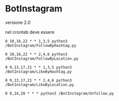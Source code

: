 # BotInstagram
versione 2.0

nel crontab deve essere


  <code>0 10,16,22 * * 1,3,5 python3 /BotInstagram/FollowByHashtag.py</code>

  <code>0 10,16,22 * * 2,4,6 python3 /BotInstagram/FollowByLocation.py</code>

  <code>0 9,13,17,21 * * 1,3,5 python3 /BotInstagram/LikeByHashtag.py</code>

  <code>0 9,13,17,21 * * 2,4,6 python3 /BotInstagram/LikeByLocation.py</code>
 
  <code>0 8,14,20 * * * python3 /BotInstagram/Unfollow.py</code>
